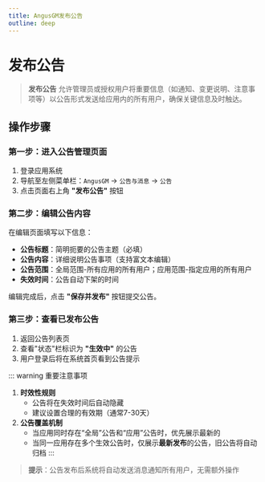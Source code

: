 ```yaml
---
title: AngusGM发布公告
outline: deep
---
```


# 发布公告

> **发布公告** 允许管理员或授权用户将重要信息（如通知、变更说明、注意事项等）以公告形式发送给应用内的所有用户，确保关键信息及时触达。

## 操作步骤

### 第一步：进入公告管理页面
1. 登录应用系统
2. 导航至左侧菜单栏：`AngusGM` → `公告与消息` → `公告`
3. 点击页面右上角 **"发布公告"** 按钮

### 第二步：编辑公告内容
在编辑页面填写以下信息：
- **公告标题**：简明扼要的公告主题（必填）
- **公告内容**：详细说明公告事项（支持富文本编辑）
- **公告范围**：全局范围-所有应用的所有用户；应用范围-指定应用的所有用户
- **失效时间**：公告自动下架的时间

编辑完成后，点击 **"保存并发布"** 按钮提交公告。

### 第三步：查看已发布公告
1. 返回公告列表页
2. 查看"状态"栏标识为 **"生效中"** 的公告
3. 用户登录后将在系统首页看到公告提示

::: warning 重要注意事项
1. **时效性规则**
    - 公告将在失效时间后自动隐藏
    - 建议设置合理的有效期（通常7-30天）
2. **公告覆盖机制**  
    - 当应用同时存在“全局”公告和“应用”公告时，优先展示最新的
    - 当同一应用存在多个生效公告时，仅展示**最新发布**的公告，旧公告将自动归档
:::

> **提示**：公告发布后系统将自动发送消息通知所有用户，无需额外操作
